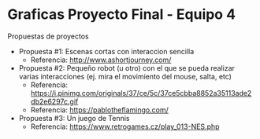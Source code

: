 # Graficas Proyecto Final - Equipo 4
Propuestas de proyectos
- Propuesta #1: Escenas cortas con interaccion sencilla
    - Referencia: http://www.ashortjourney.com/
- Propuesta #2: Pequeño robot (u otro) con el que se pueda realizar varias interacciones (ej. mira el movimiento del mouse, salta, etc)
    - Referencia: https://i.pinimg.com/originals/37/ce/5c/37ce5cbba8852a35113ade2db2e6297c.gif
    - Referencia: https://pablotheflamingo.com/
- Propuesta #3: Un juego de Tennis
    - Referencia: https://www.retrogames.cz/play_013-NES.php
